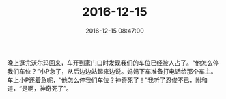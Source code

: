 ﻿---
title: "2016-12-15"
date: 2016-12-15 08:47:00
tags: 文字
categories: 爸爸
---
晚上逛完沃尔玛回来，车开到家门口时发现我们的车位已经被人占了。“他怎么停我们车位？”小P急了，从后边边站起来边说。妈妈下车准备打电话给那个车主。车上小P还着急呢，“他怎么停我们车位？神奇死了！”我听了忍俊不已，附和道，“是啊，神奇死了”。